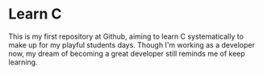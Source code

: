 # Learn C
This is my first repository at Github, aiming to learn C systematically to make up for my playful students days. Though I'm working as a developer now, my dream of becoming a great developer still reminds me of keep learning.
